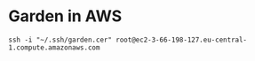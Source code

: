 # Garden in AWS

```console
ssh -i "~/.ssh/garden.cer" root@ec2-3-66-198-127.eu-central-1.compute.amazonaws.com
```
